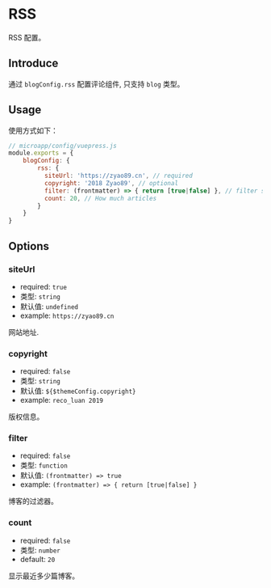 # RSS

RSS 配置。

## Introduce

通过 `blogConfig.rss` 配置评论组件, 只支持 `blog` 类型。

## Usage

使用方式如下：

```js
// microapp/config/vuepress.js
module.exports = {
    blogConfig: {
        rss: {
          siteUrl: 'https://zyao89.cn', // required
          copyright: '2018 Zyao89', // optional
          filter: (frontmatter) => { return [true|false] }, // filter some post
          count: 20, // How much articles
        }
    }
}
```

## Options

### siteUrl

- required: `true`
- 类型: `string`
- 默认值: `undefined`
- example: `https://zyao89.cn`

网站地址.

### copyright

- required: `false`
- 类型: `string`
- 默认值: `${$themeConfig.copyright}`
- example: `reco_luan 2019`

版权信息。

### filter

- required: `false`
- 类型: `function`
- 默认值: `(frontmatter) => true`
- example: `(frontmatter) => { return [true|false] }`

博客的过滤器。

### count

- required: `false`
- 类型: `number`
- default: `20`

显示最近多少篇博客。
